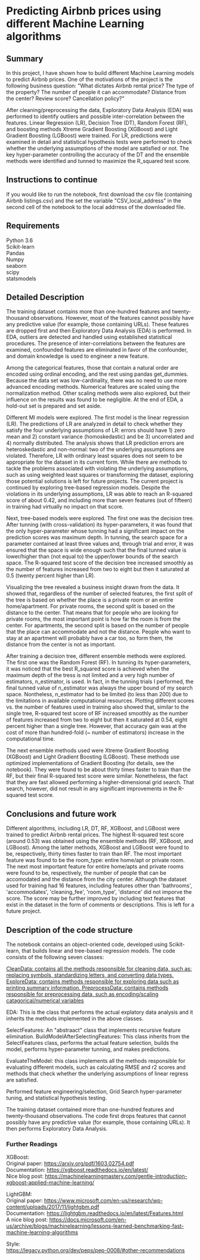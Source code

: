 # Predicting Airbnb prices using different Machine Learning algorithms

## Summary

In this project, I have shown how to build different Machine Learning models to predict Airbnb prices. One of the motivations of the project is the following business question: "What dictates Airbnb rental price? The type of the property? The number of people it can accommodate? Distance from the center? Review score? Cancellation policy?" 

After cleaning/preprocessing the data, Exploratory Data Analysis (EDA) was performed to identify outliers and possible inter-correlation between the features. Linear Regression (LR), Decision Tree (DT), Random Forest (RF), and boosting methods Xtreme Gradient Boosting (XGBoost) and Light Gradient Boosting (LGBoost) were trained. For LR, predictions were examined in detail and statistical hypothesis tests were performed to check whether the underlying assumptions of the model are satisfied or not. The key hyper-parameter controlling the accuracy of the DT and the ensemble methods were identified and tunned to maximize the R_squared test score. 

## Instructions to continue

If you would like to run the notebook, first download the csv file (containing Airbnb listings.csv) and the set the variable "CSV_local_address" in the second cell of the notebook to the local addrress of the downloaded file.

## Requirements
Python 3.6 <br/>
Scikit-learn<br/>
Pandas<br/>
Numpy<br/>
seaborn<br/>
scipy<br/>
statsmodels<br/>

## Detailed Description

The training dataset contains more than one-hundred features and twenty-thousand observations. However, most of the features cannot possibly have any predictive value (for example, those containing URLs). These features are dropped first and then Exploratory Data Analysis (EDA) is performed. In EDA, outliers are detected and handled using established statistical procedures. The presence of inter-correlations between the features are examined, confounded features are eliminated in favor of the confounder, and domain knowledge is used to engineer a new feature. 

Among the categorical features, those that contain a natural order are encoded using ordinal encoding, and the rest using pandas get_dummies. Because the data set was low-cardinality, there was no need to use more advanced encoding methods. Numerical features are scaled using the normalization method. Other scaling methods were also explored, but their influence on the results was found to be negligible. At the end of EDA, a hold-out set is prepared and set aside. 

Different Ml models were explored. The first model is the linear regression (LR). The predictions of LR are analyzed in detail to check whether they satisfy the four underlying assumptions of LR: errors should have 1) zero mean and 2) constant variance (homoskedastic) and be 3) uncorrelated and 4) normally distributed. The analysis shows that LR prediction errors are heteroskedastic and non-normal: two of the underlying assumptions are violated. Therefore, LR with ordinary least squares does not seem to be appropriate for the dataset in its current form. While there are methods to tackle the problems associated with violating the underlying assumptions, such as using weighted least squares or transforming the dataset, exploring those potential solutions is left for future projects. The current project is continued by exploring tree-based regression models. Despite the violations in its underlying assumptions, LR was able to reach an R-squared score of about 0.42, and including more than seven features (out of fifteen) in training had virtually no impact on that score. 

Next, tree-based models were explored. The first one was the decision tree. After tunning (with cross-validation) its hyper-parameters, it was found that the only hyper-parameter whose tunning had a significant impact on the prediction scores was maximum depth. In tunning, the search space for a parameter contained at least three values and, through trial and error, it was ensured that the space is wide enough such that the final tunned value is lower/higher than (not equal to) the upper/lower bounds of the search space. The R-squared test score of the decision tree increased smoothly as the number of features increased from two to eight but then it saturated at 0.5 (twenty percent higher than LR). 

Visualizing the tree revealed a business insight drawn from the data. It showed that, regardless of the number of selected features, the first split of the tree is based on whether the place is a private room or an entire home/apartment. For private rooms, the second split is based on the distance to the center. That means that for people who are looking for private rooms, the most important point is how far the room is from the center. For apartments, the second split is based on the number of people that the place can accommodate and not the distance. People who want to stay at an apartment will probably have a car too, so form them, the distance from the center is not as important. 

After training a decision tree, different ensemble methods were explored. The first one was the Random Forest (RF). In tunning its hyper-parameters, it was noticed that the best R_squared score is achieved when the maximum depth of the tress is not limited and a very high number of estimators, n_estimator, is used. In fact, in the tunning trials I performed, the final tunned value of n_estimator was always the upper bound of my search space. Nontheless, n_estimator had to be limited (to less than 200) due to the limitations in available computational resources. Plotting different scores vs. the number of features used in training also showed that, similar to the single tree, R-squared test score of RF increased smoothly as the number of features increased from two to eight but then it saturated at 0.54, eight percent higher than a single tree. However, that accuracy gain was at the cost of more than hundred-fold (~ number of estimators) increase in the computational time.  

The next ensemble methods used were Xtreme Gradient Boosting (XGBoost) and Light Gradient Boosting (LGBoost). These methods use optimized implementations of Gradient Boosting (for details, see the notebook). They were found to be about thirty times faster to train than the RF, but their final R-squared test score were similar. Nonetheless, the fact that they are fast allowed performing a higher-dimensional grid search. That search, however, did not result in any significant improvements in the R-squared test score.

## Conclusions and future work

Different algorithms, including LR, DT, RF, XGBoost, and LGBoost were trained to predict Airbnb rental prices. The highest R-squared test score (around 0.53) was obtained using the ensemble methods (RF, XGBoost, and LGBoost). Among the latter methods, XGBoost and LGBoost were found to be, respectively, thirty times faster to train than RF. The most important feature was found to be the room_type: entire home/apt or private room. The next most important feature for entire home/apts and private rooms were found to be, respectively, the number of people that can be accomodated and the distance from the city center. Althuogh the dataset used for training had 16 features, including features other than 'bathrooms', 'accommodates', 'cleaning_fee', 'room_type', 'distance' did not imporve the score. The score may be further improved by including text features that exist in the dataset in the form of comments or descriptions. This is left for a future project.

## Description of the code structure

The notebook contains an object-oriented code, developed using Scikit-learn, that builds linear and tree-based regression models. The code consists of the following seven classes:

<ins>CleanData<ins>: contains all the methods responsible for cleaning data, such as: replacing symbols, standardizing letters, and converting data types.
ExploreData: contains methods responsible for exploring data such as printing summary information.
PreprocessData: contains methods responsible for preprocessing data, such as encoding/scaling catagorical/numerical variables 

EDA: This is the class that performs the actual explatory data analysis and it inherits the methods implemented in the above classes. 

SelectFeatures: An "abstraact" class that implements recursive feature elimination. 
BuildModelAfterSelectingFeatures: This class inherits from the SelectFeatures class, performs the actual feature selection, builds the model, performs hyper-parameter tunning, and makes predictions.

EvaluateTheModel: this class implements all the methods responsible for evaluating different models, such as calculating RMSE and r2 scores and methods that check whether the underlying assumptions of linear regress are satisfied. 

Performed feature engineering/selection, Grid Search hyper-parameter tuning, and statistical hypothesis testing.


The training dataset contained more than one-hundred features and twenty-thousand observations. The code first drops features that cannot possibly have any predictive value (for example, those containing URLs). It then performs Exploratory Data Analysis. 


### Further Readings 
XGBoost: <br/>
    Original paper: https://arxiv.org/pdf/1603.02754.pdf<br/>
    Documentation: https://xgboost.readthedocs.io/en/latest/<br/>
    Nice blog post: https://machinelearningmastery.com/gentle-introduction-xgboost-applied-machine-learning/<br/>

LightGBM:<br/>
    Original paper: https://www.microsoft.com/en-us/research/wp-content/uploads/2017/11/lightgbm.pdf<br/>
    Documentation: https://lightgbm.readthedocs.io/en/latest/Features.html<br/>
    A nice blog post: https://docs.microsoft.com/en-us/archive/blogs/machinelearning/lessons-learned-benchmarking-fast-machine-learning-algorithms<br/>

Style: <br/>
    https://legacy.python.org/dev/peps/pep-0008/#other-recommendations<br/>